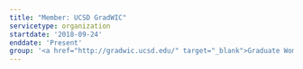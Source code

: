 ```yaml
---
title: "Member: UCSD GradWIC"
servicetype: organization
startdate: '2018-09-24'
enddate: 'Present'
group: '<a href="http://gradwic.ucsd.edu/" target="_blank">Graduate Women in Computing (GradWIC)</a>, <a href="https://ucsd.edu/" target="_blank">University of California San Diego</a>'
---
```

